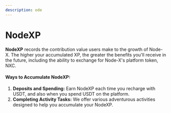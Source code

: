 ```yaml
---
description: ode
---
```


# NodeXP

**NodeXP** records the contribution value users make to the growth of Node-X. The higher your accumulated XP, the greater the benefits you'll receive in the future, including the ability to exchange for Node-X's platform token, NXC.

#### Ways to Accumulate NodeXP:

1. **Deposits and Spending:** Earn NodeXP each time you recharge with USDT, and also when you spend USDT on the platform.
2. **Completing Activity Tasks:** We offer various adventurous activities designed to help you accumulate your NodeXP.
